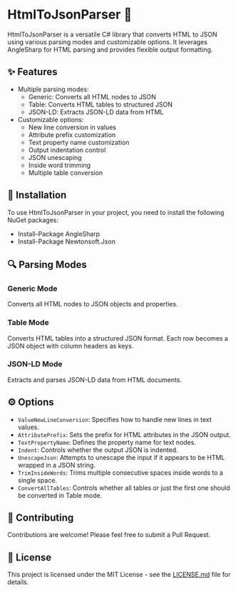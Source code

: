 # HtmlToJsonParser 🔄

HtmlToJsonParser is a versatile C# library that converts HTML to JSON using various parsing modes and customizable options. It leverages AngleSharp for HTML parsing and provides flexible output formatting.

## ✨ Features

- Multiple parsing modes:
  - Generic: Converts all HTML nodes to JSON
  - Table: Converts HTML tables to structured JSON
  - JSON-LD: Extracts JSON-LD data from HTML
- Customizable options:
  - New line conversion in values
  - Attribute prefix customization
  - Text property name customization
  - Output indentation control
  - JSON unescaping
  - Inside word trimming
  - Multiple table conversion

## 🚀 Installation

To use HtmlToJsonParser in your project, you need to install the following NuGet packages:
- Install-Package AngleSharp
- Install-Package Newtonsoft.Json

## 🔍 Parsing Modes

### Generic Mode

Converts all HTML nodes to JSON objects and properties.

### Table Mode

Converts HTML tables into a structured JSON format. Each row becomes a JSON object with column headers as keys.

### JSON-LD Mode

Extracts and parses JSON-LD data from HTML documents.

## ⚙️ Options

- `ValueNewLineConversion`: Specifies how to handle new lines in text values.
- `AttributePrefix`: Sets the prefix for HTML attributes in the JSON output.
- `TextPropertyName`: Defines the property name for text nodes.
- `Indent`: Controls whether the output JSON is indented.
- `UnescapeJson`: Attempts to unescape the input if it appears to be HTML wrapped in a JSON string.
- `TrimInsideWords`: Trims multiple consecutive spaces inside words to a single space.
- `ConvertAllTables`: Controls whether all tables or just the first one should be converted in Table mode.

## 🤝 Contributing

Contributions are welcome! Please feel free to submit a Pull Request.

## 📄 License

This project is licensed under the MIT License - see the [LICENSE.md](LICENSE.md) file for details.
